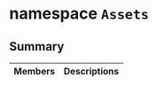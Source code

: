 # namespace `Assets` 

## Summary

 Members                                | Descriptions                                
----------------------------------------|---------------------------------------------

